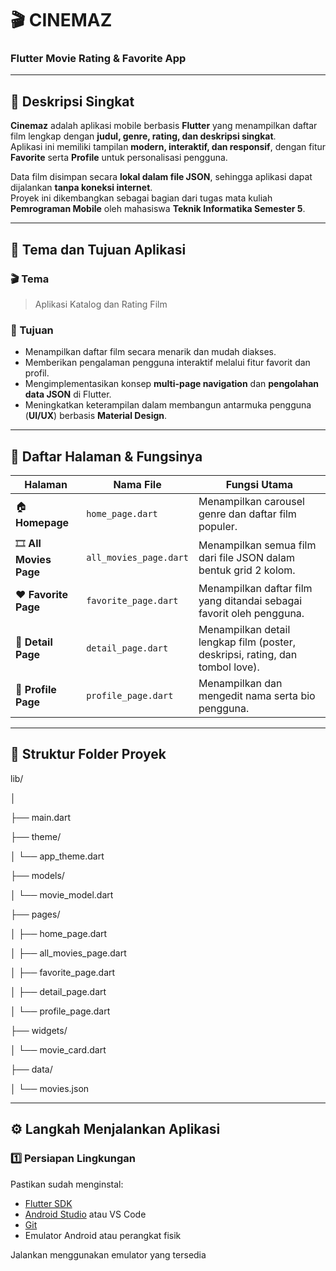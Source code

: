# 🎬 CINEMAZ  
### Flutter Movie Rating & Favorite App  


---

## 📱 Deskripsi Singkat  

**Cinemaz** adalah aplikasi mobile berbasis **Flutter** yang menampilkan daftar film lengkap dengan **judul, genre, rating, dan deskripsi singkat**.  
Aplikasi ini memiliki tampilan **modern, interaktif, dan responsif**, dengan fitur **Favorite** serta **Profile** untuk personalisasi pengguna.  

Data film disimpan secara **lokal dalam file JSON**, sehingga aplikasi dapat dijalankan **tanpa koneksi internet**.  
Proyek ini dikembangkan sebagai bagian dari tugas mata kuliah **Pemrograman Mobile** oleh mahasiswa **Teknik Informatika Semester 5**.

---

## 🎯 Tema dan Tujuan Aplikasi  

### 🎬 Tema  
> Aplikasi Katalog dan Rating Film  

### 🎯 Tujuan  
- Menampilkan daftar film secara menarik dan mudah diakses.  
- Memberikan pengalaman pengguna interaktif melalui fitur favorit dan profil.  
- Mengimplementasikan konsep **multi-page navigation** dan **pengolahan data JSON** di Flutter.  
- Meningkatkan keterampilan dalam membangun antarmuka pengguna (**UI/UX**) berbasis **Material Design**.

---

## 🧭 Daftar Halaman & Fungsinya  

| Halaman | Nama File | Fungsi Utama |
|----------|------------|--------------|
| 🏠 **Homepage** | `home_page.dart` | Menampilkan carousel genre dan daftar film populer. |
| 🎞️ **All Movies Page** | `all_movies_page.dart` | Menampilkan semua film dari file JSON dalam bentuk grid 2 kolom. |
| ❤️ **Favorite Page** | `favorite_page.dart` | Menampilkan daftar film yang ditandai sebagai favorit oleh pengguna. |
| 📖 **Detail Page** | `detail_page.dart` | Menampilkan detail lengkap film (poster, deskripsi, rating, dan tombol love). |
| 👤 **Profile Page** | `profile_page.dart` | Menampilkan dan mengedit nama serta bio pengguna. |

---

## 🧩 Struktur Folder Proyek  

lib/

│

├── main.dart

├── theme/

│ └── app_theme.dart

├── models/

│ └── movie_model.dart

├── pages/

│ ├── home_page.dart

│ ├── all_movies_page.dart

│ ├── favorite_page.dart

│ ├── detail_page.dart

│ └── profile_page.dart

├── widgets/

│ └── movie_card.dart

├── data/

│ └── movies.json


---

## ⚙️ Langkah Menjalankan Aplikasi  

### 1️⃣ Persiapan Lingkungan  
Pastikan sudah menginstal:  
- [Flutter SDK](https://flutter.dev/docs/get-started/install)  
- [Android Studio](https://developer.android.com/studio) atau VS Code  
- [Git](https://git-scm.com/)  
- Emulator Android atau perangkat fisik  

Jalankan menggunakan emulator yang tersedia
